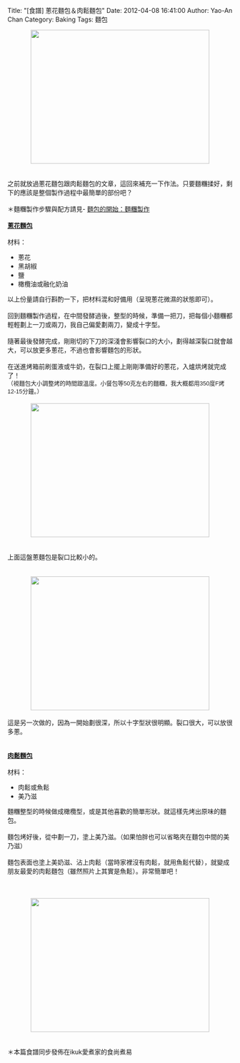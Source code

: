 Title: "[食譜] 蔥花麵包＆肉鬆麵包"
Date: 2012-04-08 16:41:00
Author: Yao-An Chan
Category: Baking
Tags: 麵包


<div class='post'>
<center><a href="https://picasaweb.google.com/lh/photo/eecYdmKeBjhJS9tb9ZSQJNMTjNZETYmyPJy0liipFm0?feat=embedwebsite"><img height="300" src="https://lh5.googleusercontent.com/-APTwJj7DOGc/Tanies3FLFI/AAAAAAAALv0/M01AlCD4a2U/s400/P1020240.jpg" width="400" /></a></center><br /><br />之前就放過蔥花麵包跟肉鬆麵包的文章，這回來補充一下作法。只要麵糰揉好，剩下的應該是整個製作過程中最簡單的部份吧？<br /><br />＊麵糰製作步驟與配方請見- <a href="http://yaoanchan.blogspot.com/2012/04/blog-post_08.html">麵包的開始：麵糰製作</a><br /><br /><u><b>蔥花麵包</b></u><br /><br />材料：<br /><ul><li>蔥花</li><li>黑胡椒</li><li>鹽</li><li>橄欖油或融化奶油</li></ul>以上份量請自行斟酌一下，把材料混和好備用（呈現蔥花微濕的狀態即可）。<br /><br />回到麵糰製作過程，在中間發酵過後，整型的時候，準備一把刀，把每個小麵糰都輕輕劃上一刀或兩刀，我自己偏愛劃兩刀，變成十字型。<br /><br />隨著最後發酵完成，剛剛切的下刀的深淺會影響裂口的大小，劃得越深裂口就會越大，可以放更多蔥花，不過也會影響麵包的形狀。<br /><br />在送進烤箱前刷蛋液或牛奶，在裂口上擺上剛剛準備好的蔥花，入爐烘烤就完成了！<br /><span class="Apple-style-span" style="color: #222222; font-family: Arial, Tahoma, Helvetica, FreeSans, sans-serif; font-size: 13px; line-height: 18px;">（視麵包大小調整烤的時間跟溫度。小餐包等50克左右的麵糰，我大概都用350度F烤12-15分鐘。）</span><br /><br /><center><a href="https://picasaweb.google.com/lh/photo/-jIqd1cTzSMTfSsR3MS97A?feat=embedwebsite"><img height="300" src="https://lh4.googleusercontent.com/_mvtDPM7iODU/TanifQUVa4I/AAAAAAAAKbQ/v879znEbf-w/s400/P1020246.jpg" width="400" /></a></center><br /><br />上面這盤蔥麵包是裂口比較小的。<br /><br /><br /><center><a href="https://picasaweb.google.com/lh/photo/wGmMsar1oKnziEtTXTj6lNMTjNZETYmyPJy0liipFm0?feat=embedwebsite"><img height="300" src="https://lh6.googleusercontent.com/-ZWCxQrChads/Ta5SvnxlO2I/AAAAAAAALv0/IWtHBF4iFA4/s400/P1020269.jpg" width="400" /></a></center><br />這是另一次做的，因為一開始劃很深，所以十字型狀很明顯。裂口很大，可以放很多蔥。<br /><br /><br /><b><u>肉鬆麵包</u></b><br /><br />材料：<br /><ul><li>肉鬆或魚鬆</li><li>美乃滋</li></ul>麵糰整型的時候做成橄欖型，或是其他喜歡的簡單形狀。就這樣先烤出原味的麵包。<br /><br />麵包烤好後，從中劃一刀，塗上美乃滋。（如果怕胖也可以省略夾在麵包中間的美乃滋）<br /><br />麵包表面也塗上美奶滋、沾上肉鬆（當時家裡沒有肉鬆，就用魚鬆代替），就變成朋友最愛的肉鬆麵包（雖然照片上其實是魚鬆）。非常簡單吧！<br /><br /><br /><br /><center><a href="https://picasaweb.google.com/lh/photo/6iBi9GJtztf3DpXucTK7xNMTjNZETYmyPJy0liipFm0?feat=embedwebsite"><img height="300" src="https://lh4.googleusercontent.com/-wKOLsHV9lNw/Tanie4WzOpI/AAAAAAAALv0/3i2ZhxU4Ghk/s400/P1020243.jpg" width="400" /></a></center><br /><br />＊本篇食譜同步發佈在ikuk愛煮家的食尚煮易</div>
